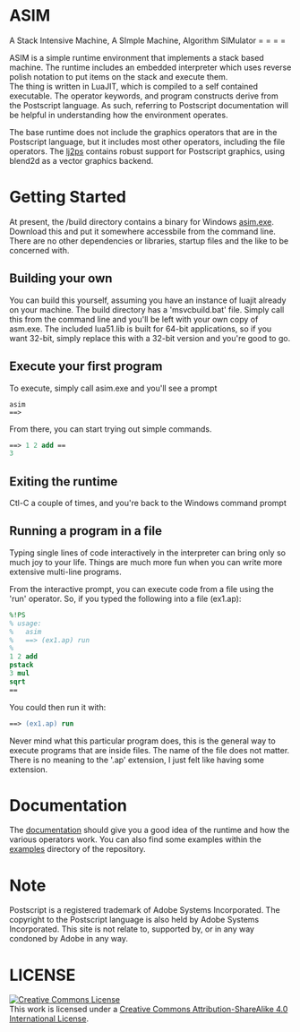 # ASIM
A Stack Intensive Machine, A SImple Machine, Algorithm SIMulator
= =     =         =

ASIM is a simple runtime environment that implements a stack based machine.  The runtime includes an embedded interpreter which uses reverse polish notation to put items on the stack and execute them.  
The thing is written in LuaJIT, which is compiled to a self contained executable.  The operator keywords, and program constructs derive from the Postscript language.  As such, referring to Postscript documentation will be helpful in understanding how the environment operates.

The base runtime does not include the graphics operators that are in the Postscript language, but
it includes most other operators, including the file operators.  The [lj2ps](https://github.com/Wiladams/lj2ps) contains robust support for Postscript graphics, using blend2d as a vector graphics backend.

Getting Started
===============
At present, the /build directory contains a binary for Windows [asim.exe](https://github.com/Wiladams/asim/blob/master/build/asim.exe).  Download this
and put it somewhere accessbile from the command line.  There are no other dependencies or libraries, startup files and the like to be concerned with.

Building your own
-----------------
You can build this yourself, assuming you 
have an instance of luajit already on your machine.  The build directory has a 'msvcbuild.bat' file.
Simply call this from the command line and you'll be left with your own copy of asm.exe.  The included lua51.lib is built for 64-bit applications, so if you want 32-bit, simply replace this with
a 32-bit version and you're good to go.

Execute your first program
--------------------------
To execute, simply call asim.exe and you'll see a prompt

```
asim
==>
```

From there, you can start trying out simple commands.


```Postscript
==> 1 2 add ==
3
```


Exiting the runtime
-------------------
Ctl-C a couple of times, and you're back to the Windows command prompt

Running a program in a file
---------------------------
Typing single lines of code interactively in the interpreter can bring only
so much joy to your life.  Things are much more fun when you can write more
extensive multi-line programs.

From the interactive prompt, you can execute code from a file using the 'run' 
operator.  So, if you typed the following into a file (ex1.ap):

```Postscript
%!PS
% usage: 
%   asim 
%   ==> (ex1.ap) run
%
1 2 add
pstack
3 mul
sqrt
==
```

You could then run it with:
```Postscript
==> (ex1.ap) run
```

Never mind what this particular program does, this is the general way to execute
programs that are inside files.  The name of the file does not matter.  There is 
no meaning to the '.ap' extension, I just felt like having some extension.




Documentation
=============

The [documentation](https://github.com/Wiladams/asim/tree/master/docs) should give you a
good idea of the runtime and how the various operators work.  You can also find some examples
within the [examples](https://github.com/Wiladams/asim/tree/master/examples) directory of the repository.


Note
====

Postscript is a registered trademark of Adobe Systems Incorporated.  The copyright to the Postscript language is also held by Adobe Systems Incorporated.  This site is not relate to, supported by, or in any way condoned by Adobe in any way.

LICENSE
=======
<a rel="license" href="http://creativecommons.org/licenses/by-sa/4.0/"><img alt="Creative Commons License" style="border-width:0" src="https://i.creativecommons.org/l/by-sa/4.0/88x31.png" /></a><br />This work is licensed under a <a rel="license" href="http://creativecommons.org/licenses/by-sa/4.0/">Creative Commons Attribution-ShareAlike 4.0 International License</a>.
